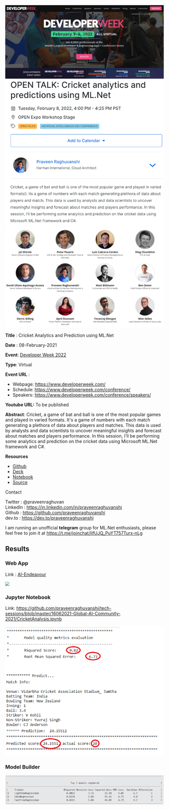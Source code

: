 <img src="assets\developer-weel-2022-banner.png" alt="Developer Week" style="zoom:80%;" />



<img src="assets\developer-weel-2022-session.png" alt="Cricket session" style="zoom:80%;" />

<img src="assets\developer-week-2022-event-speakers.png" alt="Event Speakers" style="zoom:80%;" />



**Title** : Cricket Analytics and Prediction using ML.Net

**Date** : 08-February-2021

**Event**: [Developer Week 2022](https://www.developerweek.com/)

**Type**: Virtual

**Event URL** :

- Webpage: https://www.developerweek.com/
- Schedule: https://www.developerweek.com/conference/
- Speakers: https://www.developerweek.com/conference/speakers/

**Youtube URL:** To be published

**Abstract**: Cricket, a game of bat and ball is one of the most popular games and played in varied formats. It's a game of numbers with each match generating a plethora of data about players and matches. This data is used by analysts and data scientists to uncover meaningful insights and forecast about matches and players performance. In this session, I'll be performing some analytics and prediction on the cricket data using Microsoft ML.Net framework and C#.

**Resources**

- [Github](https://github.com/praveenraghuvanshi/tech-sessions/tree/master/16062021-Global-AI-Community-2021)
- [Deck](https://github.com/praveenraghuvanshi/tech-sessions/blob/master/16062021-Global-AI-Community-2021/cricket-analytics.pdf)
- [Notebook](https://github.com/praveenraghuvanshi/tech-sessions/blob/master/16062021-Global-AI-Community-2021/CricketAnalysis.ipynb)
- [Source](https://github.com/praveenraghuvanshi/tech-sessions/tree/master/16062021-Global-AI-Community-2021/src/SportAnalytics)

Contact

Twitter : @praveenraghuvan\
LinkedIn : https://in.linkedin.com/in/praveenraghuvanshi \
Github : https://github.com/praveenraghuvanshi \
dev.to : https://dev.to/praveenraghuvanshi

I am running an unofficial **telegram** group for ML.Net enthusiasts, please feel free to join it at https://t.me/joinchat/IifUJQ_PuYT757Turx-nLg



## Results

### Web App

 Link : [AI-Endeavour ](https://aiendeavour.azurewebsites.net/home)



<img src="assets\cricket-prediction.gif" style="zoom:80%;" />



### Jupyter Notebook

Link: https://github.com/praveenraghuvanshi/tech-sessions/blob/master/16062021-Global-AI-Community-2021/CricketAnalysis.ipynb

<img src="assets\metrics-prediction.png" alt="metrics-prediction" style="zoom:80%;" />



### Model Builder

<img src="assets\ml-builder-metrics.png" style="zoom:80%;" />


